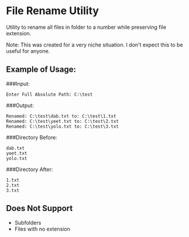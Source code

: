 # File Rename Utility

Utility to rename all files in folder to a number while preserving file extension.

Note: This was created for a very niche situation. I don't expect this to be useful for anyone.

## Example of Usage:
###Input:
```
Enter Full Absolute Path: C:\test
```
###Output:
```
Renamed: C:\test\dab.txt to: C:\test\1.txt
Renamed: C:\test\yeet.txt to: C:\test\2.txt
Renamed: C:\test\yolo.txt to: C:\test\3.txt
```
###Directory Before:
```
dab.txt
yeet.txt
yolo.txt
```
###Directory After:
```
1.txt
2.txt
3.txt
```
## Does Not Support
* Subfolders
* Files with no extension